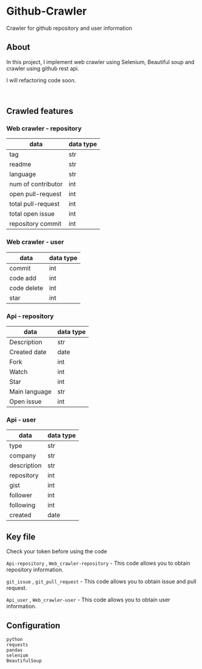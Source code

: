 # Github-Crawler
Crawler for github repository and user information

## About
In this project, I implement web crawler using Selenium, Beautiful soup and crawler using github rest api.

I will refactoring code soon.
 


<br>

## Crawled features

### Web crawler - repository

| data               | data type |
| ------------------ | --------- |
| tag                | str       |
| readme             | str       |
| language           | str       |
| num of contributor | int       |
| open pull-request  | int       |
| total pull-request | int       |
| total open issue   | int       |
| repository commit  | int       |

### Web crawler - user
| data        | data type |
| ----------- | --------- |
| commit      | int       |
| code add    | int       |
| code delete | int       |
| star        | int       |

### Api - repository
| data          | data type |
| ------------- | --------- |
| Description   | str       |
| Created date  | date      |
| Fork          | int       |
| Watch         | int       |
| Star          | int       |
| Main language | str       |
| Open issue    | int       |

### Api - user
| data        | data type |
| ----------- | --------- |
| type        | str       |
| company     | str       |
| description | str       |
| repository  | int       |
| gist        | int       |
| follower    | int       |
| following   | int       |
| created     | date      |


## Key file
Check your token before using the code

```Api-repository``` , ```Web_crawler-repository``` - This code allows you to obtain repository information.

```git_issue``` , ```git_pull_request``` - This code allows you to obtain issue and pull request.

```Api_user``` , ```Web_crawler-user``` - This code allows you to obtain user information.


## Configuration
```
python
requests
pandas
selenium
BeautifulSoup
```